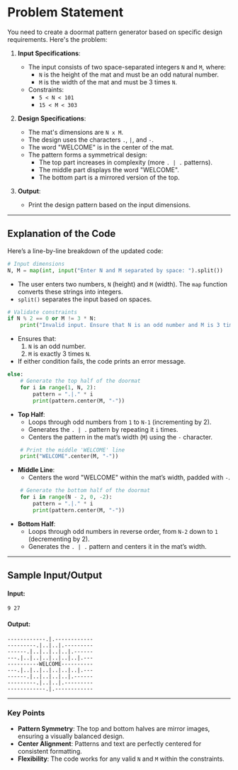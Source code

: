 # Problem Statement
You need to create a doormat pattern generator based on specific design requirements. Here's the problem:

1. **Input Specifications**:
   - The input consists of two space-separated integers `N` and `M`, where:
     - `N` is the height of the mat and must be an odd natural number.
     - `M` is the width of the mat and must be 3 times `N`.
   - Constraints:
     - `5 < N < 101`
     - `15 < M < 303`
   
2. **Design Specifications**:
   - The mat's dimensions are `N x M`.
   - The design uses the characters `.`, `|`, and `-`.
   - The word "WELCOME" is in the center of the mat.
   - The pattern forms a symmetrical design:
     - The top part increases in complexity (more `. | .` patterns).
     - The middle part displays the word "WELCOME".
     - The bottom part is a mirrored version of the top.

3. **Output**:
   - Print the design pattern based on the input dimensions.

---

## Explanation of the Code
Here’s a line-by-line breakdown of the updated code:

```python
# Input dimensions
N, M = map(int, input("Enter N and M separated by space: ").split())
```
- The user enters two numbers, `N` (height) and `M` (width). The `map` function converts these strings into integers.
- `split()` separates the input based on spaces.

```python
# Validate constraints
if N % 2 == 0 or M != 3 * N:
    print("Invalid input. Ensure that N is an odd number and M is 3 times N.")
```
- Ensures that:
  1. `N` is an odd number.
  2. `M` is exactly 3 times `N`.
- If either condition fails, the code prints an error message.

```python
else:
    # Generate the top half of the doormat
    for i in range(1, N, 2):
        pattern = ".|." * i
        print(pattern.center(M, "-"))
```
- **Top Half**:
  - Loops through odd numbers from `1` to `N-1` (incrementing by 2).
  - Generates the `. | .` pattern by repeating it `i` times.
  - Centers the pattern in the mat’s width (`M`) using the `-` character.

```python
    # Print the middle 'WELCOME' line
    print("WELCOME".center(M, "-"))
```
- **Middle Line**:
  - Centers the word "WELCOME" within the mat’s width, padded with `-`.

```python
    # Generate the bottom half of the doormat
    for i in range(N - 2, 0, -2):
        pattern = ".|." * i
        print(pattern.center(M, "-"))
```
- **Bottom Half**:
  - Loops through odd numbers in reverse order, from `N-2` down to `1` (decrementing by 2).
  - Generates the `. | .` pattern and centers it in the mat’s width.

---

## Sample Input/Output
#### Input:
```
9 27
```

#### Output:
```
------------.|.------------
---------.|..|..|.---------
------.|..|..|..|..|.------
---.|..|..|..|..|..|..|.---
----------WELCOME----------
---.|..|..|..|..|..|..|.---
------.|..|..|..|..|.------
---------.|..|..|.---------
------------.|.------------
```

---

### Key Points
- **Pattern Symmetry**: The top and bottom halves are mirror images, ensuring a visually balanced design.
- **Center Alignment**: Patterns and text are perfectly centered for consistent formatting.
- **Flexibility**: The code works for any valid `N` and `M` within the constraints.

